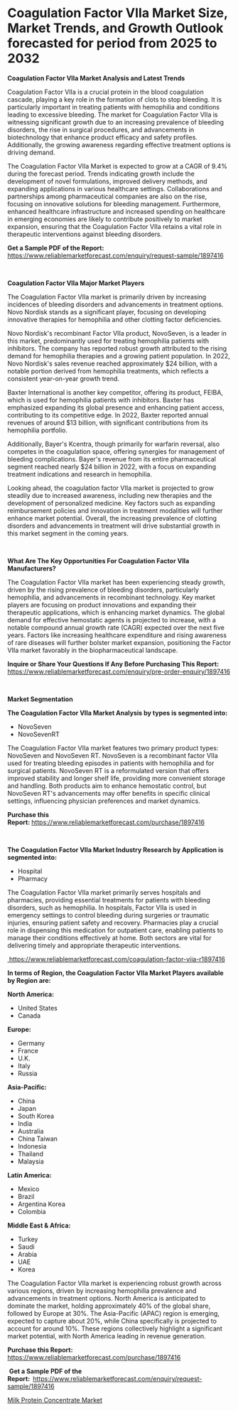 <p><h1>Coagulation Factor VIIa Market Size, Market Trends, and Growth Outlook forecasted for period from 2025 to 2032</h1></p><p><strong>Coagulation Factor VIIa Market Analysis and Latest Trends</strong></p>
<p><p>Coagulation Factor VIIa is a crucial protein in the blood coagulation cascade, playing a key role in the formation of clots to stop bleeding. It is particularly important in treating patients with hemophilia and conditions leading to excessive bleeding. The market for Coagulation Factor VIIa is witnessing significant growth due to an increasing prevalence of bleeding disorders, the rise in surgical procedures, and advancements in biotechnology that enhance product efficacy and safety profiles. Additionally, the growing awareness regarding effective treatment options is driving demand.</p><p>The Coagulation Factor VIIa Market is expected to grow at a CAGR of 9.4% during the forecast period. Trends indicating growth include the development of novel formulations, improved delivery methods, and expanding applications in various healthcare settings. Collaborations and partnerships among pharmaceutical companies are also on the rise, focusing on innovative solutions for bleeding management. Furthermore, enhanced healthcare infrastructure and increased spending on healthcare in emerging economies are likely to contribute positively to market expansion, ensuring that the Coagulation Factor VIIa retains a vital role in therapeutic interventions against bleeding disorders.</p></p>
<p><strong>Get a Sample PDF of the Report:&nbsp;</strong> <a href="https://www.reliablemarketforecast.com/enquiry/request-sample/1897416?utm_campaign=2308&utm_medium=2&utm_source=Github&utm_content=ia&utm_term=08032025&utm_id=coagulation-factor-viia">https://www.reliablemarketforecast.com/enquiry/request-sample/1897416</a></p>
<p>&nbsp;</p>
<p><strong>Coagulation Factor VIIa Major Market Players</strong></p>
<p><p>The Coagulation Factor VIIa market is primarily driven by increasing incidences of bleeding disorders and advancements in treatment options. Novo Nordisk stands as a significant player, focusing on developing innovative therapies for hemophilia and other clotting factor deficiencies.</p><p>Novo Nordisk's recombinant Factor VIIa product, NovoSeven, is a leader in this market, predominantly used for treating hemophilia patients with inhibitors. The company has reported robust growth attributed to the rising demand for hemophilia therapies and a growing patient population. In 2022, Novo Nordisk's sales revenue reached approximately $24 billion, with a notable portion derived from hemophilia treatments, which reflects a consistent year-on-year growth trend.</p><p>Baxter International is another key competitor, offering its product, FEIBA, which is used for hemophilia patients with inhibitors. Baxter has emphasized expanding its global presence and enhancing patient access, contributing to its competitive edge. In 2022, Baxter reported annual revenues of around $13 billion, with significant contributions from its hemophilia portfolio.</p><p>Additionally, Bayer's Kcentra, though primarily for warfarin reversal, also competes in the coagulation space, offering synergies for management of bleeding complications. Bayer's revenue from its entire pharmaceutical segment reached nearly $24 billion in 2022, with a focus on expanding treatment indications and research in hemophilia.</p><p>Looking ahead, the coagulation factor VIIa market is projected to grow steadily due to increased awareness, including new therapies and the development of personalized medicine. Key factors such as expanding reimbursement policies and innovation in treatment modalities will further enhance market potential. Overall, the increasing prevalence of clotting disorders and advancements in treatment will drive substantial growth in this market segment in the coming years.</p></p>
<p>&nbsp;</p>
<p><strong>What Are The Key Opportunities For Coagulation Factor VIIa Manufacturers?</strong></p>
<p><p>The Coagulation Factor VIIa market has been experiencing steady growth, driven by the rising prevalence of bleeding disorders, particularly hemophilia, and advancements in recombinant technology. Key market players are focusing on product innovations and expanding their therapeutic applications, which is enhancing market dynamics. The global demand for effective hemostatic agents is projected to increase, with a notable compound annual growth rate (CAGR) expected over the next five years. Factors like increasing healthcare expenditure and rising awareness of rare diseases will further bolster market expansion, positioning the Factor VIIa market favorably in the biopharmaceutical landscape.</p></p>
<p><strong>Inquire or Share Your Questions If Any Before Purchasing This Report:</strong> <a href="https://www.reliablemarketforecast.com/enquiry/pre-order-enquiry/1897416?utm_campaign=2308&utm_medium=2&utm_source=Github&utm_content=ia&utm_term=08032025&utm_id=coagulation-factor-viia">https://www.reliablemarketforecast.com/enquiry/pre-order-enquiry/1897416</a></p>
<p>&nbsp;</p>
<p><strong>Market Segmentation</strong></p>
<p><strong>The Coagulation Factor VIIa Market Analysis by types is segmented into:</strong></p>
<p><ul><li>NovoSeven</li><li>NovoSevenRT</li></ul></p>
<p><p>The Coagulation Factor VIIa market features two primary product types: NovoSeven and NovoSeven RT. NovoSeven is a recombinant factor VIIa used for treating bleeding episodes in patients with hemophilia and for surgical patients. NovoSeven RT is a reformulated version that offers improved stability and longer shelf life, providing more convenient storage and handling. Both products aim to enhance hemostatic control, but NovoSeven RT's advancements may offer benefits in specific clinical settings, influencing physician preferences and market dynamics.</p></p>
<p><strong>Purchase this Report:&nbsp;</strong><a href="https://www.reliablemarketforecast.com/purchase/1897416?utm_campaign=2308&utm_medium=2&utm_source=Github&utm_content=ia&utm_term=08032025&utm_id=coagulation-factor-viia">https://www.reliablemarketforecast.com/purchase/1897416</a></p>
<p>&nbsp;</p>
<p><strong>The Coagulation Factor VIIa Market Industry Research by Application is segmented into:</strong></p>
<p><ul><li>Hospital</li><li>Pharmacy</li></ul></p>
<p><p>The Coagulation Factor VIIa market primarily serves hospitals and pharmacies, providing essential treatments for patients with bleeding disorders, such as hemophilia. In hospitals, Factor VIIa is used in emergency settings to control bleeding during surgeries or traumatic injuries, ensuring patient safety and recovery. Pharmacies play a crucial role in dispensing this medication for outpatient care, enabling patients to manage their conditions effectively at home. Both sectors are vital for delivering timely and appropriate therapeutic interventions.</p></p>
<p><a href="https://www.reliablemarketforecast.com/coagulation-factor-viia-r1897416?utm_campaign=2308&utm_medium=2&utm_source=Github&utm_content=ia&utm_term=08032025&utm_id=coagulation-factor-viia">&nbsp;https://www.reliablemarketforecast.com/coagulation-factor-viia-r1897416</a></p>
<p><strong>In terms of Region, the Coagulation Factor VIIa Market Players available by Region are:</strong></p>
<p>
    <p> <strong> North America: </strong>
        <ul>
            <li>United States</li>
            <li>Canada</li>
        </ul>
        </p> 
    <p> <strong> Europe: </strong>
        <ul>
            <li>Germany</li>
            <li>France</li>
            <li>U.K.</li>
            <li>Italy</li>
            <li>Russia</li>
        </ul>
        </p> 
    <p> <strong> Asia-Pacific: </strong>
        <ul>
            <li>China</li>
            <li>Japan</li>
            <li>South Korea</li>
            <li>India</li>
            <li>Australia</li>
            <li>China Taiwan</li>
            <li>Indonesia</li>
            <li>Thailand</li>
            <li>Malaysia</li>
        </ul>
        </p> 
    <p> <strong> Latin America: </strong>
        <ul>
            <li>Mexico</li>
            <li>Brazil</li>
            <li>Argentina Korea</li>
            <li>Colombia</li>
        </ul>
        </p> 
    <p> <strong> Middle East & Africa: </strong>
        <ul>
            <li>Turkey</li>
            <li>Saudi</li>
            <li>Arabia</li>
            <li>UAE</li>
            <li>Korea</li>
        </ul>
    </p>
    </p>
<p><p>The Coagulation Factor VIIa market is experiencing robust growth across various regions, driven by increasing hemophilia prevalence and advancements in treatment options. North America is anticipated to dominate the market, holding approximately 40% of the global share, followed by Europe at 30%. The Asia-Pacific (APAC) region is emerging, expected to capture about 20%, while China specifically is projected to account for around 10%. These regions collectively highlight a significant market potential, with North America leading in revenue generation.</p></p>
<p><strong>Purchase this Report: </strong><a href="https://www.reliablemarketforecast.com/purchase/1897416?utm_campaign=2308&utm_medium=2&utm_source=Github&utm_content=ia&utm_term=08032025&utm_id=coagulation-factor-viia">https://www.reliablemarketforecast.com/purchase/1897416</a></p>
<p>&nbsp;<strong>Get a Sample PDF of the Report:&nbsp;&nbsp;</strong><a href="https://www.reliablemarketforecast.com/enquiry/request-sample/1897416?utm_campaign=2308&utm_medium=2&utm_source=Github&utm_content=ia&utm_term=08032025&utm_id=coagulation-factor-viia">https://www.reliablemarketforecast.com/enquiry/request-sample/1897416</a></p>
<p><strong></strong></p>
<p><p><a href="https://github.com/leopardmicheal7019/Market-Research-Report-List-1/blob/main/milk-protein-concentrate-market.md?utm_campaign=2308&utm_medium=2&utm_source=Github&utm_content=ia&utm_term=08032025&utm_id=coagulation-factor-viia">Milk Protein Concentrate Market</a></p></p>